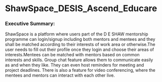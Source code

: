 # ShawSpace_DESIS_Ascend_Educare
### Executive Summary: <br>
ShawSpace is a platform where users part of the D E SHAW mentorship programme can login/signup including both mentors and mentees and they shall be matched according to their interests of work area or otherwise.The user needs to fill out their profile once they login and choose their areas of interests.Mentees can be matched with mentors based on common interests and skills. Group chat feature allows them to communicate easily as and when they like. They can even host reminders for meeting and project deadlines. There is also a feature for video conferencing, where the mentees and mentors can interact with each other live.
